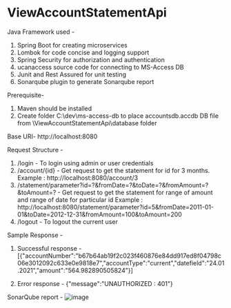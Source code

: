 # ViewAccountStatementApi
Java Framework used - 
1. Spring Boot for creating microservices
2. Lombok for code concise and logging support
3. Spring Security for authorization and authentication
4. ucanaccess source code for connecting to MS-Access DB
5. Junit and Rest Assured for unit testing
6. Sonarqube plugin to generate Sonarqube report

Prerequisite-
1. Maven should be installed
2. Create folder C:\dev\ms-access-db to place accountsdb.accdb DB file from \ViewAccountStatementApi\database folder

Base URI- 
http://localhost:8080

Request Structure - 
1. /login - To login using admin or user credentials
2. /account/{id} - Get request to get the statement for id for 3 months. 
Example : http://localhost:8080/account/3
3. /statement/parameter?id=?&fromDate=?&toDate=?&fromAmount=?&toAmount=? - Get request to get the statement for range of amount and range of date for particular id
Example : http://localhost:8080/statement/parameter?id=5&fromDate=2011-01-01&toDate=2012-12-31&fromAmount=100&toAmount=200
4. /logout - To logout the current user

Sample Response - 
1. Successful response -[{"accountNumber":"b67b64ab19f2c023f460876e84dd917ed8f04798c06e3012092c633e0e9818e7","accountType":"current","datefield":"24.01.2021","amount":"564.982890505824"}]

2. Error response - {"message":"UNAUTHORIZED : 401"}

SonarQube report - 
![image](https://user-images.githubusercontent.com/81948411/114399744-535cb280-9bb2-11eb-8d33-ea805e8bf668.png)

